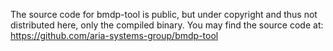 The source code for bmdp-tool is public, but under copyright and thus not distributed here, only the compiled binary.
You may find the source code at: https://github.com/aria-systems-group/bmdp-tool